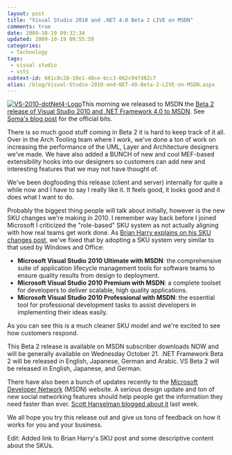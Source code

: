 ```yaml
---
layout: post
title: "Visual Studio 2010 and .NET 4.0 Beta 2 LIVE on MSDN"
comments: true
date: 2009-10-19 09:32:34
updated: 2009-10-19 09:55:59
categories:
 - Technology
tags:
 - visual studio
 - vsts
subtext-id: 681c8c28-10e1-48ce-bcc3-062c94fd82c7
alias: /blog/Visual-Studio-2010-and-NET-40-Beta-2-LIVE-on-MSDN.aspx
---
```



[![VS-2010-dotNet4-Logo](/images/blog/WindowsLiveWriter/VisualStudio2010and.NET.0Beta2LIVEonMSDN/3F70850C/VS2010dotNet4Logo_thumb.png)](/images/blog/WindowsLiveWriter/VisualStudio2010and.NET.0Beta2LIVEonMSDN/613C5D9D/VS2010dotNet4Logo.png)This morning we released to MSDN the [Beta 2 release of Visual Studio 2010 and .NET Framework 4.0 to MSDN](http://go.microsoft.com/fwlink/?LinkID=151797). See [Soma's blog post](http://blogs.msdn.com/somasegar/archive/2009/10/19/announcing-visual-studio-2010-and-net-fx-4-beta-2.aspx) for the official bits. 

There is so much good stuff coming in Beta 2 it is hard to keep track of it all. Over in the Arch Tooling team where I work, we've done a ton of work on increasing the performance of the UML, Layer and Architecture designers we've made. We have also added a BUNCH of new and cool MEF-based extensibility hooks into our designers so customers can add new and interesting features that we may not have thought of.

We've been dogfooding this release (client and server) internally for quite a while now and I have to say I really like it. It feels good, it looks good and it does what I want to do.

Probably the biggest thing people will talk about initially, however is the new SKU changes we're making in 2010. I remember way back before I joined Microsoft I criticized the "role-based" SKU system as not actually aligning with how real teams get work done. As [Brian Harry explains on his SKU changes post](http://blogs.msdn.com/bharry/archive/2009/10/19/vs-2010-licensing-changes.aspx), we've fixed that by adopting a SKU system very similar to that used by Windows and Office:

  * **Microsoft Visual Studio 2010 Ultimate with MSDN**: the comprehensive suite of application lifecycle management tools for software teams to ensure quality results from design to deployment. 
  * **Microsoft Visual Studio 2010 Premium with MSDN**: a complete toolset for developers to deliver scalable, high quality applications. 
  * **Microsoft Visual Studio 2010 Professional with MSDN**: the essential tool for professional development tasks to assist developers in implementing their ideas easily. 

As you can see this is a much cleaner SKU model and we're excited to see how customers respond. 

This Beta 2 release is available on MSDN subscriber downloads NOW and will be generally available on Wednesday October 21. .NET Framework Beta 2 will be released in English, Japanese, German and Arabic. VS Beta 2 will be released in English, Japanese, and German.

There have also been a bunch of updates recently to the [Microsoft Developer Network](http://msdn.microsoft.com/) (MSDN) website. A serious design update and ton of new social networking features should help people get the information they need faster than ever. [Scott Hanselman blogged about it](http://www.hanselman.com/blog/ANewMSDNForANewOperatingSystemAndANewDevelopmentEnvironment.aspx) last week.

We all hope you try this release out and give us tons of feedback on how it works for you and your business.

Edit: Added link to Brian Harry's SKU post and some descriptive content about the SKUs.
